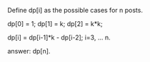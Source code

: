 
Define dp[i] as the possible cases for n posts.

dp[0] = 1;
dp[1] = k;
dp[2] = k*k;

dp[i] = dp[i-1]*k - dp[i-2];  i=3, ... n.  

answer:  dp[n].  

